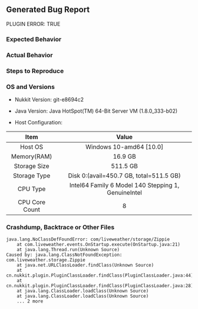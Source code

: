 <!--- Please do not ask questions or create discussion in the bug tracker. Use https://nukkitx.com -->
<!--- ONLY POST ISSUES WITH A CLEAN SERVER ON THE LATEST VERSION -->
## Generated Bug Report

<!--- DO NOT OPEN A ISSUE IF THIS IS A PLUGIN ERROR -->
PLUGIN ERROR: TRUE

### Expected Behavior
<!--- What would you expect to happen -->


### Actual Behavior
<!--- What actually happened -->


### Steps to Reproduce
<!--- Reliable steps which someone can use to reproduce the issue. Please do not create issues for non reproducible bug! -->


### OS and Versions

* Nukkit Version: git-e8694c2 
* Java Version: Java HotSpot(TM) 64-Bit Server VM (1.8.0_333-b02)

* Host Configuration: 

| Item | Value |
|:----:|:-----:|
| Host OS | Windows 10-amd64 [10.0] |  
| Memory(RAM) | 16.9 GB | 
| Storage Size | 511.5 GB | 
| Storage Type | Disk 0:(avail=450.7 GB, total=511.5 GB)  | 
| CPU Type | Intel64 Family 6 Model 140 Stepping 1, GenuineIntel | 
| CPU Core Count | 8 | 

### Crashdump, Backtrace or Other Files

```
java.lang.NoClassDefFoundError: com/liveweather/storage/Zippie
	at com.liveweather.events.OnStartup.execute(OnStartup.java:21)
	at java.lang.Thread.run(Unknown Source)
Caused by: java.lang.ClassNotFoundException: com.liveweather.storage.Zippie
	at java.net.URLClassLoader.findClass(Unknown Source)
	at cn.nukkit.plugin.PluginClassLoader.findClass(PluginClassLoader.java:44)
	at cn.nukkit.plugin.PluginClassLoader.findClass(PluginClassLoader.java:28)
	at java.lang.ClassLoader.loadClass(Unknown Source)
	at java.lang.ClassLoader.loadClass(Unknown Source)
	... 2 more

```